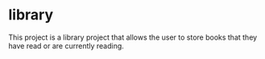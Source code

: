 # library
This project is a library project that allows the user to store books that they have read or are currently reading.
